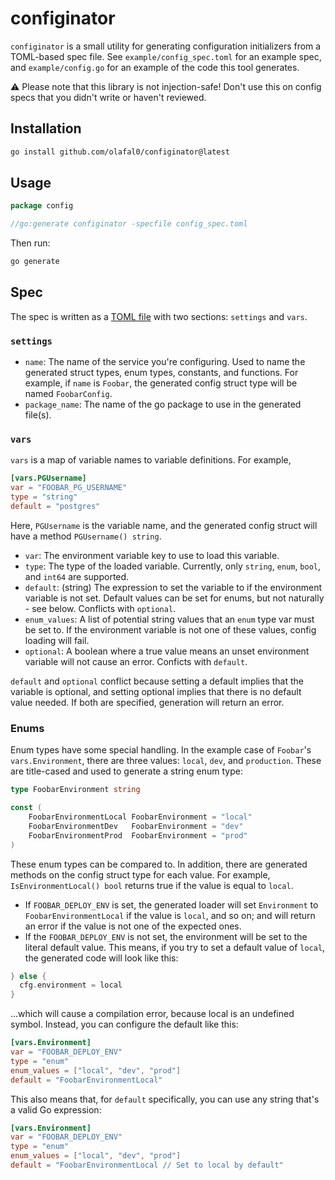 # configinator

`configinator` is a small utility for generating configuration initializers from a TOML-based spec file. See `example/config_spec.toml` for an example spec, and `example/config.go` for an example of the code this tool generates.

⚠️ Please note that this library is not injection-safe! Don't use this on config specs that you didn't write or haven't reviewed.

## Installation

```bash
go install github.com/olafal0/configinator@latest
```

## Usage

```go
package config

//go:generate configinator -specfile config_spec.toml
```

Then run:

```bash
go generate
```

## Spec

The spec is written as a [TOML file](https://toml.io/) with two sections: `settings` and `vars`.

### `settings`

- `name`: The name of the service you're configuring. Used to name the generated struct types, enum types, constants, and functions. For example, if `name` is `Foobar`, the generated config struct type will be named `FoobarConfig`.
- `package_name`: The name of the go package to use in the generated file(s).

### `vars`

`vars` is a map of variable names to variable definitions. For example,

```toml
[vars.PGUsername]
var = "FOOBAR_PG_USERNAME"
type = "string"
default = "postgres"
```

Here, `PGUsername` is the variable name, and the generated config struct will have a method `PGUsername() string`.

- `var`: The environment variable key to use to load this variable.
- `type`: The type of the loaded variable. Currently, only `string`, `enum`, `bool`, and `int64` are supported.
- `default`: (string) The expression to set the variable to if the environment variable is not set. Default values can be set for enums, but not naturally - see below. Conflicts with `optional`.
- `enum_values`: A list of potential string values that an `enum` type var must be set to. If the environment variable is not one of these values, config loading will fail.
- `optional`: A boolean where a true value means an unset environment variable will not cause an error. Conficts with `default`.

`default` and `optional` conflict because setting a default implies that the variable is optional, and setting optional implies that there is no default value needed. If both are specified, generation will return an error.

### Enums

Enum types have some special handling. In the example case of `Foobar`'s `vars.Environment`, there are three values: `local`, `dev`, and `production`. These are title-cased and used to generate a string enum type:

```go
type FoobarEnvironment string

const (
	FoobarEnvironmentLocal FoobarEnvironment = "local"
	FoobarEnvironmentDev   FoobarEnvironment = "dev"
	FoobarEnvironmentProd  FoobarEnvironment = "prod"
)
```

These enum types can be compared to. In addition, there are generated methods on the config struct type for each value. For example, `IsEnvironmentLocal() bool` returns true if the value is equal to `local`.

- If `FOOBAR_DEPLOY_ENV` is set, the generated loader will set `Environment` to `FoobarEnvironmentLocal` if the value is `local`, and so on; and will return an error if the value is not one of the expected ones.
- If the `FOOBAR_DEPLOY_ENV` is not set, the environment will be set to the literal default value. This means, if you try to set a default value of `local`, the generated code will look like this:

```go
} else {
  cfg.environment = local
}
```

...which will cause a compilation error, because local is an undefined symbol. Instead, you can configure the default like this:

```toml
[vars.Environment]
var = "FOOBAR_DEPLOY_ENV"
type = "enum"
enum_values = ["local", "dev", "prod"]
default = "FoobarEnvironmentLocal"
```

This also means that, for `default` specifically, you can use any string that's a valid Go expression:

```toml
[vars.Environment]
var = "FOOBAR_DEPLOY_ENV"
type = "enum"
enum_values = ["local", "dev", "prod"]
default = "FoobarEnvironmentLocal // Set to local by default"
```
